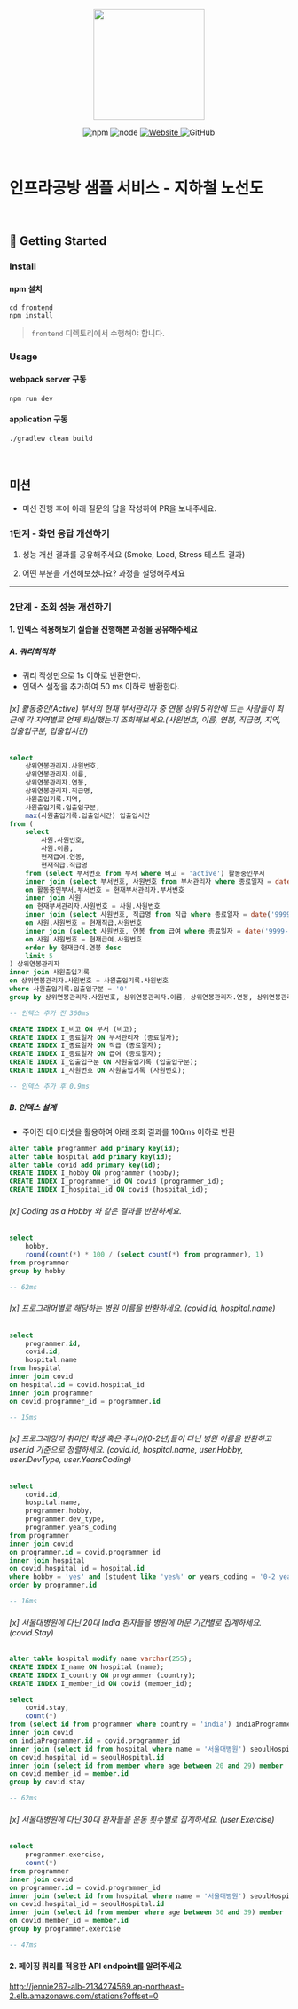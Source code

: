 <p align="center">
    <img width="200px;" src="https://raw.githubusercontent.com/woowacourse/atdd-subway-admin-frontend/master/images/main_logo.png"/>
</p>
<p align="center">
  <img alt="npm" src="https://img.shields.io/badge/npm-%3E%3D%205.5.0-blue">
  <img alt="node" src="https://img.shields.io/badge/node-%3E%3D%209.3.0-blue">
  <a href="https://edu.nextstep.camp/c/R89PYi5H" alt="nextstep atdd">
    <img alt="Website" src="https://img.shields.io/website?url=https%3A%2F%2Fedu.nextstep.camp%2Fc%2FR89PYi5H">
  </a>
  <img alt="GitHub" src="https://img.shields.io/github/license/next-step/atdd-subway-service">
</p>

<br>

# 인프라공방 샘플 서비스 - 지하철 노선도

<br>

## 🚀 Getting Started

### Install
#### npm 설치
```
cd frontend
npm install
```
> `frontend` 디렉토리에서 수행해야 합니다.

### Usage
#### webpack server 구동
```
npm run dev
```
#### application 구동
```
./gradlew clean build
```
<br>

## 미션

* 미션 진행 후에 아래 질문의 답을 작성하여 PR을 보내주세요.

### 1단계 - 화면 응답 개선하기
1. 성능 개선 결과를 공유해주세요 (Smoke, Load, Stress 테스트 결과)

2. 어떤 부분을 개선해보셨나요? 과정을 설명해주세요

---

### 2단계 - 조회 성능 개선하기
#### 1. 인덱스 적용해보기 실습을 진행해본 과정을 공유해주세요
##### A. 쿼리최적화
- 쿼리 작성만으로 1s 이하로 반환한다.
- 인덱스 설정을 추가하여 50 ms 이하로 반환한다.

###### [x] 활동중인(Active) 부서의 현재 부서관리자 중 연봉 상위 5위안에 드는 사람들이 최근에 각 지역별로 언제 퇴실했는지 조회해보세요.(사원번호, 이름, 연봉, 직급명, 지역, 입출입구분, 입출입시간)

```sql
select
    상위연봉관리자.사원번호, 
    상위연봉관리자.이름, 
    상위연봉관리자.연봉, 
    상위연봉관리자.직급명, 
    사원출입기록.지역, 
    사원출입기록.입출입구분, 
    max(사원출입기록.입출입시간) 입출입시간
from (
    select
        사원.사원번호, 
        사원.이름, 
        현재급여.연봉, 
        현재직급.직급명
    from (select 부서번호 from 부서 where 비고 = 'active') 활동중인부서
    inner join (select 부서번호, 사원번호 from 부서관리자 where 종료일자 = date('9999-01-01')) 현재부서관리자
    on 활동중인부서.부서번호 = 현재부서관리자.부서번호
    inner join 사원
    on 현재부서관리자.사원번호 = 사원.사원번호
    inner join (select 사원번호, 직급명 from 직급 where 종료일자 = date('9999-01-01')) 현재직급
    on 사원.사원번호 = 현재직급.사원번호
    inner join (select 사원번호, 연봉 from 급여 where 종료일자 = date('9999-01-01')) 현재급여
    on 사원.사원번호 = 현재급여.사원번호
    order by 현재급여.연봉 desc
    limit 5
) 상위연봉관리자
inner join 사원출입기록
on 상위연봉관리자.사원번호 = 사원출입기록.사원번호
where 사원출입기록.입출입구분 = 'O'
group by 상위연봉관리자.사원번호, 상위연봉관리자.이름, 상위연봉관리자.연봉, 상위연봉관리자.직급명, 사원출입기록.지역, 사원출입기록.입출입구분

-- 인덱스 추가 전 360ms
```

```sql
CREATE INDEX I_비고 ON 부서 (비고);
CREATE INDEX I_종료일자 ON 부서관리자 (종료일자);
CREATE INDEX I_종료일자 ON 직급 (종료일자);
CREATE INDEX I_종료일자 ON 급여 (종료일자);
CREATE INDEX I_입출입구분 ON 사원출입기록 (입출입구분);
CREATE INDEX I_사원번호 ON 사원출입기록 (사원번호);

-- 인덱스 추가 후 0.9ms
```

##### B. 인덱스 설계
- 주어진 데이터셋을 활용하여 아래 조회 결과를 100ms 이하로 반환

```sql
alter table programmer add primary key(id);
alter table hospital add primary key(id);
alter table covid add primary key(id);
CREATE INDEX I_hobby ON programmer (hobby);
CREATE INDEX I_programmer_id ON covid (programmer_id);
CREATE INDEX I_hospital_id ON covid (hospital_id);
```

###### [x] Coding as a Hobby 와 같은 결과를 반환하세요.

```sql
select
    hobby,
    round(count(*) * 100 / (select count(*) from programmer), 1)
from programmer
group by hobby

-- 62ms
```

###### [x] 프로그래머별로 해당하는 병원 이름을 반환하세요. (covid.id, hospital.name)

```sql
select
    programmer.id,
    covid.id,
    hospital.name
from hospital
inner join covid
on hospital.id = covid.hospital_id
inner join programmer
on covid.programmer_id = programmer.id

-- 15ms
```

###### [x] 프로그래밍이 취미인 학생 혹은 주니어(0-2년)들이 다닌 병원 이름을 반환하고 user.id 기준으로 정렬하세요. (covid.id, hospital.name, user.Hobby, user.DevType, user.YearsCoding)

```sql
select
    covid.id, 
    hospital.name, 
    programmer.hobby, 
    programmer.dev_type, 
    programmer.years_coding
from programmer
inner join covid
on programmer.id = covid.programmer_id
inner join hospital
on covid.hospital_id = hospital.id
where hobby = 'yes' and (student like 'yes%' or years_coding = '0-2 years')
order by programmer.id

-- 16ms
```

###### [x] 서울대병원에 다닌 20대 India 환자들을 병원에 머문 기간별로 집계하세요. (covid.Stay)

```sql
alter table hospital modify name varchar(255);
CREATE INDEX I_name ON hospital (name);
CREATE INDEX I_country ON programmer (country);
CREATE INDEX I_member_id ON covid (member_id);

select
    covid.stay, 
    count(*)
from (select id from programmer where country = 'india') indiaProgrammer
inner join covid
on indiaProgrammer.id = covid.programmer_id
inner join (select id from hospital where name = '서울대병원') seoulHospital
on covid.hospital_id = seoulHospital.id
inner join (select id from member where age between 20 and 29) member
on covid.member_id = member.id
group by covid.stay

-- 62ms
```

###### [x] 서울대병원에 다닌 30대 환자들을 운동 횟수별로 집계하세요. (user.Exercise)

```sql
select
    programmer.exercise, 
    count(*)
from programmer
inner join covid
on programmer.id = covid.programmer_id
inner join (select id from hospital where name = '서울대병원') seoulHospital
on covid.hospital_id = seoulHospital.id
inner join (select id from member where age between 30 and 39) member
on covid.member_id = member.id
group by programmer.exercise

-- 47ms
```

#### 2. 페이징 쿼리를 적용한 API endpoint를 알려주세요

http://jennie267-alb-2134274569.ap-northeast-2.elb.amazonaws.com/stations?offset=0